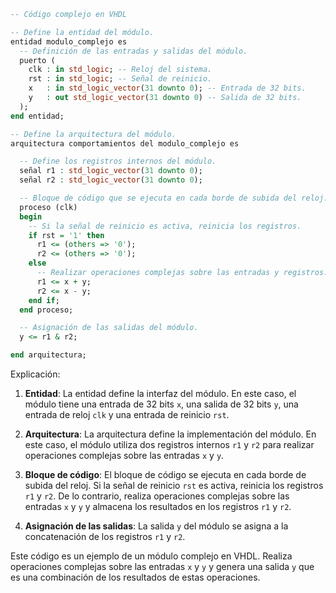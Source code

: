 ```vhdl
-- Código complejo en VHDL

-- Define la entidad del módulo.
entidad modulo_complejo es
  -- Definición de las entradas y salidas del módulo.
  puerto (
    clk : in std_logic; -- Reloj del sistema.
    rst : in std_logic; -- Señal de reinicio.
    x   : in std_logic_vector(31 downto 0); -- Entrada de 32 bits.
    y   : out std_logic_vector(31 downto 0) -- Salida de 32 bits.
  );
end entidad;

-- Define la arquitectura del módulo.
arquitectura comportamientos del modulo_complejo es

  -- Define los registros internos del módulo.
  señal r1 : std_logic_vector(31 downto 0);
  señal r2 : std_logic_vector(31 downto 0);

  -- Bloque de código que se ejecuta en cada borde de subida del reloj.
  proceso (clk)
  begin
    -- Si la señal de reinicio es activa, reinicia los registros.
    if rst = '1' then
      r1 <= (others => '0');
      r2 <= (others => '0');
    else
      -- Realizar operaciones complejas sobre las entradas y registros.
      r1 <= x + y;
      r2 <= x - y;
    end if;
  end proceso;

  -- Asignación de las salidas del módulo.
  y <= r1 & r2;

end arquitectura;
```

Explicación:

1. **Entidad**: La entidad define la interfaz del módulo. En este caso, el módulo tiene una entrada de 32 bits `x`, una salida de 32 bits `y`, una entrada de reloj `clk` y una entrada de reinicio `rst`.

2. **Arquitectura**: La arquitectura define la implementación del módulo. En este caso, el módulo utiliza dos registros internos `r1` y `r2` para realizar operaciones complejas sobre las entradas `x` y `y`.

3. **Bloque de código**: El bloque de código se ejecuta en cada borde de subida del reloj. Si la señal de reinicio `rst` es activa, reinicia los registros `r1` y `r2`. De lo contrario, realiza operaciones complejas sobre las entradas `x` y `y` y almacena los resultados en los registros `r1` y `r2`.

4. **Asignación de las salidas**: La salida `y` del módulo se asigna a la concatenación de los registros `r1` y `r2`.

Este código es un ejemplo de un módulo complejo en VHDL. Realiza operaciones complejas sobre las entradas `x` y `y` y genera una salida `y` que es una combinación de los resultados de estas operaciones.